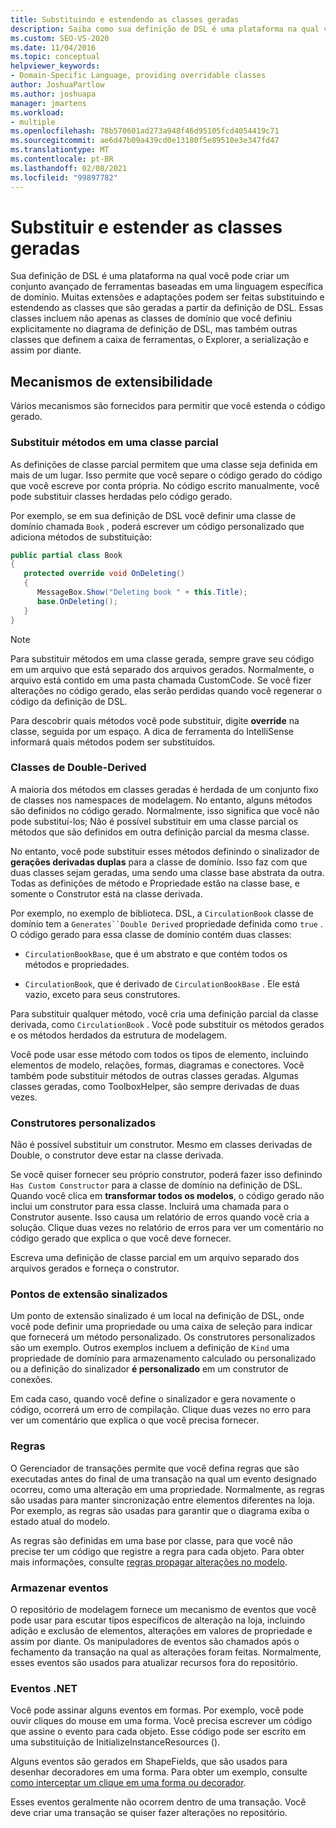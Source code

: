 ```yaml
---
title: Substituindo e estendendo as classes geradas
description: Saiba como sua definição de DSL é uma plataforma na qual você pode criar um conjunto avançado de ferramentas baseadas em uma linguagem específica de domínio.
ms.custom: SEO-VS-2020
ms.date: 11/04/2016
ms.topic: conceptual
helpviewer_keywords:
- Domain-Specific Language, providing overridable classes
author: JoshuaPartlow
ms.author: joshuapa
manager: jmartens
ms.workload:
- multiple
ms.openlocfilehash: 78b570601ad273a948f46d95105fcd4054419c71
ms.sourcegitcommit: ae6d47b09a439cd0e13180f5e89510e3e347fd47
ms.translationtype: MT
ms.contentlocale: pt-BR
ms.lasthandoff: 02/08/2021
ms.locfileid: "99897782"
---
```

# <a name="override-and-extend-the-generated-classes"></a>Substituir e estender as classes geradas

Sua definição de DSL é uma plataforma na qual você pode criar um conjunto avançado de ferramentas baseadas em uma linguagem específica de domínio. Muitas extensões e adaptações podem ser feitas substituindo e estendendo as classes que são geradas a partir da definição de DSL. Essas classes incluem não apenas as classes de domínio que você definiu explicitamente no diagrama de definição de DSL, mas também outras classes que definem a caixa de ferramentas, o Explorer, a serialização e assim por diante.

## <a name="extensibility-mechanisms"></a>Mecanismos de extensibilidade

Vários mecanismos são fornecidos para permitir que você estenda o código gerado.

### <a name="override-methods-in-a-partial-class"></a>Substituir métodos em uma classe parcial

As definições de classe parcial permitem que uma classe seja definida em mais de um lugar. Isso permite que você separe o código gerado do código que você escreve por conta própria. No código escrito manualmente, você pode substituir classes herdadas pelo código gerado.

Por exemplo, se em sua definição de DSL você definir uma classe de domínio chamada `Book` , poderá escrever um código personalizado que adiciona métodos de substituição:

```csharp
public partial class Book
{
   protected override void OnDeleting()
   {
      MessageBox.Show("Deleting book " + this.Title);
      base.OnDeleting();
   }
}
```

> [!NOTE]
> Para substituir métodos em uma classe gerada, sempre grave seu código em um arquivo que está separado dos arquivos gerados. Normalmente, o arquivo está contido em uma pasta chamada CustomCode. Se você fizer alterações no código gerado, elas serão perdidas quando você regenerar o código da definição de DSL.

Para descobrir quais métodos você pode substituir, digite **override** na classe, seguida por um espaço. A dica de ferramenta do IntelliSense informará quais métodos podem ser substituídos.

### <a name="double-derived-classes"></a>Classes de Double-Derived

A maioria dos métodos em classes geradas é herdada de um conjunto fixo de classes nos namespaces de modelagem. No entanto, alguns métodos são definidos no código gerado. Normalmente, isso significa que você não pode substituí-los; Não é possível substituir em uma classe parcial os métodos que são definidos em outra definição parcial da mesma classe.

No entanto, você pode substituir esses métodos definindo o sinalizador de **gerações derivadas duplas** para a classe de domínio. Isso faz com que duas classes sejam geradas, uma sendo uma classe base abstrata da outra. Todas as definições de método e Propriedade estão na classe base, e somente o Construtor está na classe derivada.

Por exemplo, no exemplo de biblioteca. DSL, a `CirculationBook` classe de domínio tem a `Generates``Double Derived` propriedade definida como `true` . O código gerado para essa classe de domínio contém duas classes:

- `CirculationBookBase`, que é um abstrato e que contém todos os métodos e propriedades.

- `CirculationBook`, que é derivado de `CirculationBookBase` . Ele está vazio, exceto para seus construtores.

Para substituir qualquer método, você cria uma definição parcial da classe derivada, como `CirculationBook` . Você pode substituir os métodos gerados e os métodos herdados da estrutura de modelagem.

Você pode usar esse método com todos os tipos de elemento, incluindo elementos de modelo, relações, formas, diagramas e conectores. Você também pode substituir métodos de outras classes geradas. Algumas classes geradas, como ToolboxHelper, são sempre derivadas de duas vezes.

### <a name="custom-constructors"></a>Construtores personalizados

Não é possível substituir um construtor. Mesmo em classes derivadas de Double, o construtor deve estar na classe derivada.

Se você quiser fornecer seu próprio construtor, poderá fazer isso definindo `Has Custom Constructor` para a classe de domínio na definição de DSL. Quando você clica em **transformar todos os modelos**, o código gerado não inclui um construtor para essa classe. Incluirá uma chamada para o Construtor ausente. Isso causa um relatório de erros quando você cria a solução. Clique duas vezes no relatório de erros para ver um comentário no código gerado que explica o que você deve fornecer.

Escreva uma definição de classe parcial em um arquivo separado dos arquivos gerados e forneça o construtor.

### <a name="flagged-extension-points"></a>Pontos de extensão sinalizados

Um ponto de extensão sinalizado é um local na definição de DSL, onde você pode definir uma propriedade ou uma caixa de seleção para indicar que fornecerá um método personalizado. Os construtores personalizados são um exemplo. Outros exemplos incluem a definição de `Kind` uma propriedade de domínio para armazenamento calculado ou personalizado ou a definição do sinalizador **é personalizado** em um construtor de conexões.

Em cada caso, quando você define o sinalizador e gera novamente o código, ocorrerá um erro de compilação. Clique duas vezes no erro para ver um comentário que explica o que você precisa fornecer.

### <a name="rules"></a>Regras

O Gerenciador de transações permite que você defina regras que são executadas antes do final de uma transação na qual um evento designado ocorreu, como uma alteração em uma propriedade. Normalmente, as regras são usadas para manter sincronização entre elementos diferentes na loja. Por exemplo, as regras são usadas para garantir que o diagrama exiba o estado atual do modelo.

As regras são definidas em uma base por classe, para que você não precise ter um código que registre a regra para cada objeto. Para obter mais informações, consulte [regras propagar alterações no modelo](../modeling/rules-propagate-changes-within-the-model.md).

### <a name="store-events"></a>Armazenar eventos

O repositório de modelagem fornece um mecanismo de eventos que você pode usar para escutar tipos específicos de alteração na loja, incluindo adição e exclusão de elementos, alterações em valores de propriedade e assim por diante. Os manipuladores de eventos são chamados após o fechamento da transação na qual as alterações foram feitas. Normalmente, esses eventos são usados para atualizar recursos fora do repositório.

### <a name="net-events"></a>Eventos .NET

Você pode assinar alguns eventos em formas. Por exemplo, você pode ouvir cliques do mouse em uma forma. Você precisa escrever um código que assine o evento para cada objeto. Esse código pode ser escrito em uma substituição de InitializeInstanceResources ().

Alguns eventos são gerados em ShapeFields, que são usados para desenhar decoradores em uma forma. Para obter um exemplo, consulte [como interceptar um clique em uma forma ou decorador](../modeling/how-to-intercept-a-click-on-a-shape-or-decorator.md).

Esses eventos geralmente não ocorrem dentro de uma transação. Você deve criar uma transação se quiser fazer alterações no repositório.
